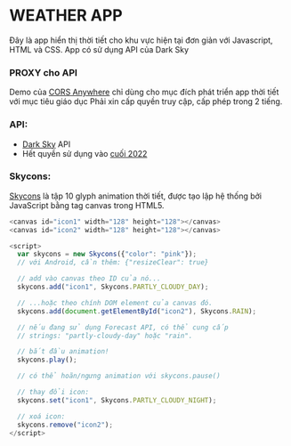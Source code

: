 # WEATHER APP
Đây là app hiển thị thời tiết cho khu vực hiện tại đơn giản với Javascript, HTML và CSS.
App có sử dụng API của Dark Sky

### PROXY cho API
Demo của [CORS Anywhere](http://cors-anywhere.herokuapp.com/corsdemo) chỉ dùng cho mục đích phát triển app thời tiết với mục tiêu giáo dục
Phải xin cấp quyền truy cập, cấp phép trong 2 tiếng.
### API:
- [Dark Sky](https://darksky.net/forecast) API 
- Hết quyền sử dụng vào [cuối 2022](https://blog.darksky.net/)  

### Skycons:
[Skycons](https://darkskyapp.github.io/skycons/) là tập 10 glyph animation thời tiết, được tạo lập hệ thống bởi JavaScript bằng tag canvas trong HTML5.

```javascript
<canvas id="icon1" width="128" height="128"></canvas>
<canvas id="icon2" width="128" height="128"></canvas>

<script>
  var skycons = new Skycons({"color": "pink"});
  // với Android, cần thêm: {"resizeClear": true}

  // add vào canvas theo ID của nó...
  skycons.add("icon1", Skycons.PARTLY_CLOUDY_DAY);

  // ...hoặc theo chính DOM element của canvas đó.
  skycons.add(document.getElementById("icon2"), Skycons.RAIN);

  // nếu đang sử dụng Forecast API, có thể cung cấp
  // strings: "partly-cloudy-day" hoặc "rain".

  // bắt đầu animation!
  skycons.play();

  // có thể hoãn/ngưng animation với skycons.pause()

  // thay đổi icon:
  skycons.set("icon1", Skycons.PARTLY_CLOUDY_NIGHT);

  // xoá icon:
  skycons.remove("icon2");
</script>
```

